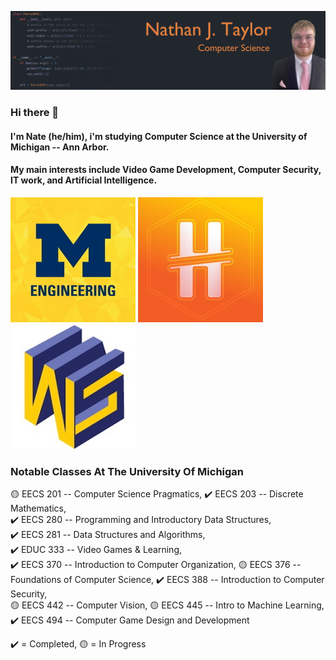 ![](LinkedinBanner.png)
 
 ### Hi there 👋
#### I'm **Nate** (he/him), i'm studying Computer Science at the University of Michigan -- Ann Arbor.
#### My main interests include Video Game Development, Computer Security, IT work, and Artificial Intelligence.

[![](UMEngin.jpg)](https://bit.ly/3tW5EJd) [![](MichHackers.jpg)](https://www.michhackers.com/) [![](WolverineSoftLogo.jpg)](https://www.wolverinesoft.org/)

### Notable Classes At The University Of Michigan
🟡 EECS 201 -- Computer Science Pragmatics,
✔️ EECS 203 -- Discrete Mathematics,  
✔️ EECS 280 -- Programming and Introductory Data Structures,  
✔️ EECS 281 -- Data Structures and Algorithms,  
✔️ EDUC 333 -- Video Games & Learning,  
✔️ EECS 370 -- Introduction to Computer Organization, 
🟡 EECS 376 -- Foundations of Computer Science,
✔️ EECS 388 -- Introduction to Computer Security,  
🟡 EECS 442 -- Computer Vision,
🟡 EECS 445 -- Intro to Machine Learning,
✔️ EECS 494 -- Computer Game Design and Development  

✔️ = Completed, 🟡 = In Progress
